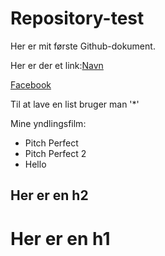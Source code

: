 # Repository-test

Her er mit første Github-dokument. 

Her er der et link:[Navn](link)

[Facebook](https://www.facebook.com)

Til at lave en list bruger man '*'

Mine yndlingsfilm:
* Pitch Perfect
* Pitch Perfect 2
* Hello

## Her er en h2

# Her er en h1
